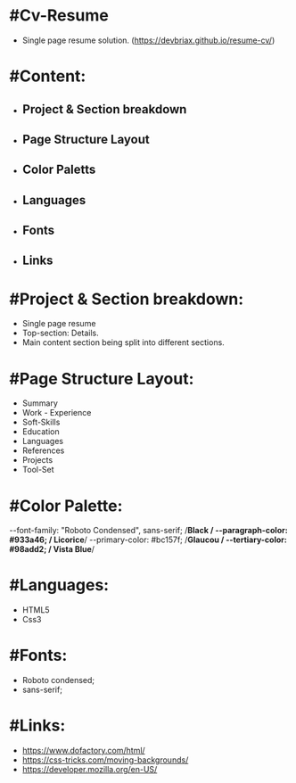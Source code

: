 # #Cv-Resume
- Single page resume solution. (https://devbriax.github.io/resume-cv/)

# #Content:
- ## Project & Section breakdown
- ## Page Structure Layout
- ## Color Paletts
- ## Languages
- ## Fonts
- ## Links

# #Project & Section breakdown:
- Single page resume
- Top-section: Details.
- Main content section being split into different sections.

# #Page Structure Layout:
- Summary 
- Work - Experience 
- Soft-Skills
- Education 
- Languages
- References
- Projects 
- Tool-Set  

# #Color Palette:
 --font-family: "Roboto Condensed", sans-serif;
  /**Black **/
  --paragraph-color: #933a46;
  /** Licorice**/
  --primary-color: #bc157f;
  /**Glaucou **/
  --tertiary-color: #98add2;
  /** Vista Blue**/

# #Languages:
- HTML5
- Css3

# #Fonts:
- Roboto condensed;
- sans-serif;

# #Links:
- https://www.dofactory.com/html/
- https://css-tricks.com/moving-backgrounds/
- https://developer.mozilla.org/en-US/

